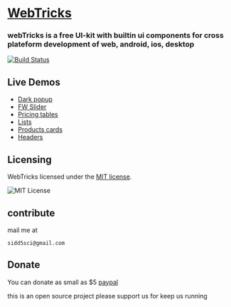 
# [WebTricks](https://sidd5sci.github.io/webtricks/)

### webTricks is a free UI-kit with builtin ui components for cross plateform development of web, android, ios, desktop 

[![Build Status](https://travis-ci.org/tommyod/KDEpy.svg?branch=master)](https://travis-ci.org/tommyod/KDEpy)
## Live Demos

* [Dark popup](https://sidd5sci.github.io/webtricks/source/components/popups/popup.html)
* [FW Slider](https://sidd5sci.github.io/fw_slider/)
* [Pricing tables](https://sidd5sci.github.io/webtricks/source/components/pricing-tables/pricing-table.html)
* [Lists](https://sidd5sci.github.io/webtricks/source/components/lists/lists.html)
* [Products cards](https://sidd5sci.github.io/webtricks/source/components/product_cards/cards.html)
* [Headers](https://sidd5sci.github.io/webtricks/source/components/headers/header.html)


## Licensing

WebTricks licensed under the [MIT license](LICENSE).

![MIT License](https://danielmiessler.com/images/mitlicense.png)


## contribute
mail me at 
```
sidd5sci@gmail.com
```
## Donate 
You can donate as small as $5 
[paypal](https://paypal.me/learnkevin) 

this is an open source project please support us for keep us running 
